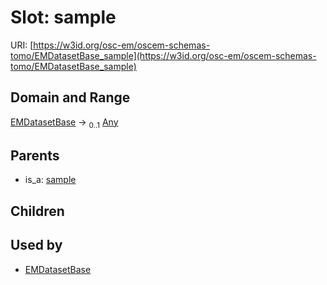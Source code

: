 
# Slot: sample



URI: [https://w3id.org/osc-em/oscem-schemas-tomo/EMDatasetBase_sample](https://w3id.org/osc-em/oscem-schemas-tomo/EMDatasetBase_sample)


## Domain and Range

[EMDatasetBase](EMDatasetBase.md) &#8594;  <sub>0..1</sub> [Any](Any.md)

## Parents

 *  is_a: [sample](sample.md)

## Children


## Used by

 * [EMDatasetBase](EMDatasetBase.md)
